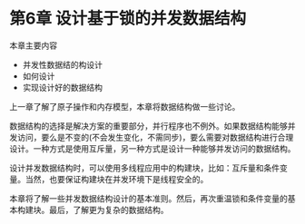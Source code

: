 # 第6章 设计基于锁的并发数据结构

本章主要内容

- 并发性数据结的构设计
- 如何设计
- 实现设计好的数据结构

上一章了解了原子操作和内存模型，本章将数据结构做一些讨论。

数据结构的选择是解决方案的重要部分，并行程序也不例外。如果数据结构能够并发访问，要么是不变的(不会发生变化，不需同步)，要么需要对数据结构进行合理设计。一种方式是使用互斥量，另一种方式是设计一种能够并发访问的数据结构。

设计并发数据结构时，可以使用多线程应用中的构建块，比如：互斥量和条件变量。当然，也要保证构建块在并发环境下是线程安全的。

本章将了解一些并发数据结构设计的基本准则。然后，再次重温锁和条件变量的基本构建块。最后，了解更为复杂的数据结构。
